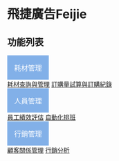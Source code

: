 <h1>飛捷廣告Feijie</h1>
<html>
<head>
<title>下拉菜单实例|本教程(w3big.com)</title>
<meta charset="utf-8">
<style>
.dropbtn {
    background-color: #82b0e8;
    color: white;
    padding: 16px;
    font-size: 16px;
    border: none;
    cursor: pointer;
}

.dropdown {
    position: relative;
    display: inline-block;
}

.dropdown-content {
    display: none;
    position: absolute;
    background-color: #f9f9f9;
    min-width: 160px;
    box-shadow: 0px 8px 16px 0px rgba(0,0,0,0.2);
}

.dropdown-content a {
    color: black;
    padding: 12px 16px;
    text-decoration: none;
    display: block;
}

.dropdown-content a:hover {background-color: #f1f1f1}

.dropdown:hover .dropdown-content {
    display: block;
}

.dropdown:hover .dropbtn {
    background-color: #82b0e8;
}
</style>
</head>
<body>

<h2>功能列表</h2>

<div class="dropdown">
  <button class="dropbtn">耗材管理</button>
  <div class="dropdown-content">
    <a href="http://www.w3big.com">耗材查詢與管理</a>
    <a href="http://www.w3big.com">訂購量試算與訂購紀錄</a>
  </div>
</div>

</body>
</html>


<div class="dropdown">
  <button class="dropbtn">人員管理</button>
  <div class="dropdown-content">
    <a href="http://www.w3big.com">員工績效評估</a>
    <a href="http://www.w3big.com">自動化排班</a>
 </div>
    <div class="dropdown">
  <button class="dropbtn">行銷管理</button>
  <div class="dropdown-content">
    <a href="http://www.w3big.com">顧客關係管理</a>
    <a href="http://www.w3big.com">行銷分析</a>
  </div>
</div>


